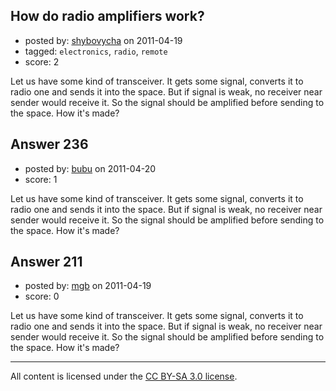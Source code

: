 ## How do radio amplifiers work?

- posted by: [shybovycha](https://stackexchange.com/users/-1/96-shybovycha) on 2011-04-19
- tagged: `electronics`, `radio`, `remote`
- score: 2

Let us have some kind of transceiver. It gets some signal, converts it to radio one and sends it into the space. But if signal is weak, no receiver near sender would receive it. So the signal should be amplified before sending to the space. How it's made?


## Answer 236

- posted by: [bubu](https://stackexchange.com/users/-1/109-bubu) on 2011-04-20
- score: 1

Let us have some kind of transceiver. It gets some signal, converts it to radio one and sends it into the space. But if signal is weak, no receiver near sender would receive it. So the signal should be amplified before sending to the space. How it's made?


## Answer 211

- posted by: [mgb](https://stackexchange.com/users/-1/15-mgb) on 2011-04-19
- score: 0

Let us have some kind of transceiver. It gets some signal, converts it to radio one and sends it into the space. But if signal is weak, no receiver near sender would receive it. So the signal should be amplified before sending to the space. How it's made?



---

All content is licensed under the [CC BY-SA 3.0 license](https://creativecommons.org/licenses/by-sa/3.0/).
